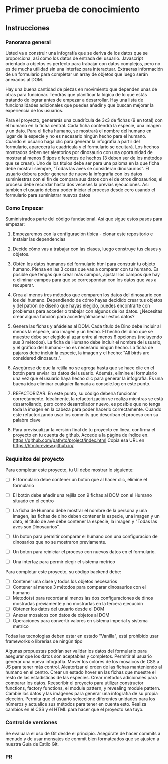 # Primer prueba de conocimiento

## Instrucciones

### Panorama general

Usted va a construir una infografía que se deriva de los datos que se proporciona, así como los datos de entrada del usuario. Javascript orientado a objetos es perfecto para trabajar con datos complejos, pero no es de mucha utilidad sin una interfaz para interactuar. Extraeras información de un formulario para completar un array de objetos que luego serán anexados al DOM.

Hay una buena cantidad de piezas en movimiento que dependen unas de otras para funcionar. Tendrás que planificar la lógica de lo que estás tratando de lograr antes de empezar a desarrollar. Hay una lista de funcionalidades adicionales que puedes añadir y que buscan mejorar la experiencia de los usuarios.

Para el proyecto, generarás una cuadrícula de 3x3 de fichas (9 en total) con el humano en la ficha central. Cada ficha contendrá la especie, una imagen y un dato. Para el ficha humano, se mostrará el nombre del humano en lugar de la especie y no es necesario ningún hecho para el humano. Cuando el usuario haga clic para generar la infografía a partir del formulario, aparecerá la cuadrícula y el formulario se ocultará. Los hechos mostrados deben ser aleatorios por dinosaurio con una oportunidad de mostrar al menos 6 tipos diferentes de hechos (3 deben ser de los métodos que se crean). Uno de los títulos debe ser para una paloma en la que ficha debe mostrar siempre, "Todas las aves se consideran dinosaurios”.
El usuario debera poder generar de nuevo la infografia con los datos suminiestras con el fin de compara sus datos con el de otros dinosaurios; el proceso debe recordar hasta dos veceses la previas ejecuciones. Asi tambien el usuario debera poder iniciar el proceso desde cero usando el formulario para suministrar nuevos datos


### Como Empezar

Suministrados parte del código fundacional. Así que sigue estos pasos para empezar:

1. Empezaremos con la configuración típica - clonar este repositorio e instalar las dependencias

2. Decide cómo vas a trabajar con las clases, luego construye tus clases y objetos.

3. Obtén los datos humanos del formulario html para construir tu objeto humano. Piensa en las 3 cosas que vas a comparar con tu humano. Es posible que tengas que crear más campos, ajustar los campos que hay o eliminar campos para que se correspondan con los datos que vas a recuperar.

4. Crea al menos tres métodos que comparen los datos del dinosaurio con los del humano. Dependiendo de cómo hayas decidido crear tus objetos y del patrón de diseño que hayas elegido, puedes encontrarte con problemas para acceder o trabajar con algunos de los datos. ¿Necesitas crear alguna función para acceder/almacenar estos datos?

5. Genera las fichas y añádelas al DOM. Cada título de Dino debe incluir al menos la especie, una imagen y un hecho. El hecho del dino que se muestre debe ser elegido al azar entre al menos 6 opciones (incluyendo sus 3 métodos). La ficha de Humano debe incluir el nombre del usuario, y el gráfico del humano--no es necesario ningún hecho. La ficha de pájaros debe incluir la especie, la imagen y el hecho: "All birds are considered dinosaurs.".

6. Asegúrese de que la rejilla no se agrega hasta que se hace clic en el botón para enviar los datos del usuario. Además, elimine el formulario una vez que el usuario haya hecho clic para generar la infografía. Es una buena idea eliminar cualquier llamada a console.log en este punto.

7. REFACTORIZAR. En este punto, su código debería funcionar correctamente. Idealmente, la refactorización se realiza mientras se está desarrollando, pero como desarrollador nuevo, es posible que no tenga toda la imagen en la cabeza para poder hacerlo correctamente. Cuando este refactorizando usar los commits que describan el proceso con su palabra clave

8. Para previsualizar la versión final de tu proyecto en línea, confirma el proyecto en tu cuenta de github. Accede a la página de índice en. https://github.com/path/to/project/index.html Copia esa URL en https://htmlpreview.github.io/

### Requisitos del proyecto

Para completar este proyecto, tu UI debe mostrar lo siguiente:

- [ ] El formulario debe contener un botón que al hacer clic, elimine el formulario
- [ ] El botón debe añadir una rejilla con 9 fichas al DOM con el Humano situado en el centro
- [ ] La ficha de Humano debe mostrar el nombre de la persona y una imagen, las fichas de dino deben contener la especie, una imagen y un dato, el título de ave debe contener la especie, la imagen y "Todas las aves son Dinosaurios”.
- [ ] Un boton para permitir comparar el humano con una configuracion de dinosarios que no se mostraron previamente.
- [ ] Un boton para reiniciar el proceso con nuevos datos en el formulario.
- [ ] Una interfaz para permir elegir el sistema metrico


Para completar este proyecto, su código backend debe:

- [ ] Contener una clase y todos los objetos necesarios
- [ ] Contener al menos 3 métodos para comparar dinosaurios con el humano
- [ ] Metodo(s) para recordar al menos las dos configuraciones de dinos mostradas previamente y no mostrarlas en la tercera ejecución
- [ ] Obtener los datos del usuario desde el DOM
- [ ] Anexar mosaicos con datos de objetos al DOM
- [ ] Operaciones para convertir valores en sistema imperial y sistema metrico

Todas las tecnologias deben estar en estado "Vanilla", está prohibido usar frameworks o librerías de ningún tipo


Algunas propuestas podrían ser validar los datos del formulario para asegurar que los datos son aceptables y completos. Permitir al usuario generar una nueva infografía. Mover los colores de los mosaicos de CSS a JS para tener más control. Aleatorizar el orden de las fichas manteniendo al humano en el centro. Crear un estado hover en las fichas que muestre el resto de las estadísticas de las especies. Crear métodos adicionales para comparar los datos. Reescribir el proyecto para utilizar constructor functions, factory functions, el module pattern, y revealing module pattern. Cambie los datos y las imágenes para generar una infografía de su propia elección. Permita que el usuario seleccione diferentes unidades para los números y actualice sus métodos para tener en cuenta esto. Realiza cambios en el CSS y el HTML para hacer que el proyecto sea tuyo.

### Control de versiones

Se evaluara el uso de Git desde el principio. Asegúrate de hacer commits a menudo y de usar mensajes de commit bien formateados que se ajusten a nuestra Guía de Estilo Git.

### PR 
